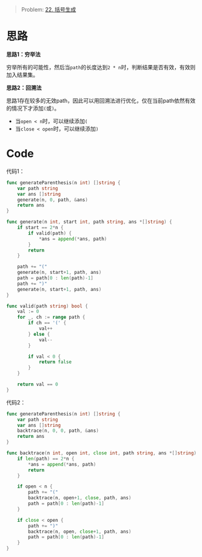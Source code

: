 
> Problem: [22. 括号生成](https://leetcode.cn/problems/generate-parentheses/description/)

# 思路

**思路1：穷举法**

穷举所有的可能性，然后当`path`的长度达到`2 * n`时，判断结果是否有效，有效则加入结果集。


**思路2：回溯法**

思路1存在较多的无效path，因此可以用回溯法进行优化，仅在当前path依然有效的情况下才添加`(`或`)`。
- 当`open < n`时，可以继续添加`(`
- 当`close < open`时，可以继续添加`)`



# Code
代码1：
```go
func generateParenthesis(n int) []string {
	var path string
	var ans []string
	generate(n, 0, path, &ans)
	return ans
}

func generate(n int, start int, path string, ans *[]string) {
	if start == 2*n {
		if valid(path) {
			*ans = append(*ans, path)
		}
		return
	}

	path += "("
	generate(n, start+1, path, ans)
	path = path[0 : len(path)-1]
	path += ")"
	generate(n, start+1, path, ans)
}

func valid(path string) bool {
	val := 0
	for _, ch := range path {
		if ch == '(' {
			val++
		} else {
			val--
		}

		if val < 0 {
			return false
		}
	}

	return val == 0
}
```

代码2：
```go
func generateParenthesis(n int) []string {
	var path string
	var ans []string
	backtrace(n, 0, 0, path, &ans)
	return ans
}

func backtrace(n int, open int, close int, path string, ans *[]string) {
	if len(path) == 2*n {
		*ans = append(*ans, path)
		return
	}

	if open < n {
		path += "("
		backtrace(n, open+1, close, path, ans)
		path = path[0 : len(path)-1]
	}

	if close < open {
		path += ")"
		backtrace(n, open, close+1, path, ans)
		path = path[0 : len(path)-1]
	}
}
```
  
